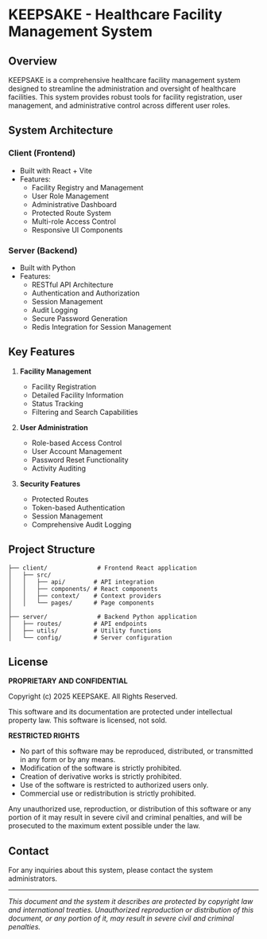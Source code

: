 # KEEPSAKE - Healthcare Facility Management System

## Overview

KEEPSAKE is a comprehensive healthcare facility management system designed to streamline the administration and oversight of healthcare facilities. This system provides robust tools for facility registration, user management, and administrative control across different user roles.

## System Architecture

### Client (Frontend)

-   Built with React + Vite
-   Features:
    -   Facility Registry and Management
    -   User Role Management
    -   Administrative Dashboard
    -   Protected Route System
    -   Multi-role Access Control
    -   Responsive UI Components

### Server (Backend)

-   Built with Python
-   Features:
    -   RESTful API Architecture
    -   Authentication and Authorization
    -   Session Management
    -   Audit Logging
    -   Secure Password Generation
    -   Redis Integration for Session Management

## Key Features

1. **Facility Management**

    - Facility Registration
    - Detailed Facility Information
    - Status Tracking
    - Filtering and Search Capabilities

2. **User Administration**

    - Role-based Access Control
    - User Account Management
    - Password Reset Functionality
    - Activity Auditing

3. **Security Features**
    - Protected Routes
    - Token-based Authentication
    - Session Management
    - Comprehensive Audit Logging

## Project Structure

```
├── client/              # Frontend React application
│   ├── src/
│   │   ├── api/        # API integration
│   │   ├── components/ # React components
│   │   ├── context/    # Context providers
│   │   └── pages/      # Page components
│
├── server/              # Backend Python application
│   ├── routes/         # API endpoints
│   ├── utils/          # Utility functions
│   └── config/         # Server configuration
```

## License

**PROPRIETARY AND CONFIDENTIAL**

Copyright (c) 2025 KEEPSAKE. All Rights Reserved.

This software and its documentation are protected under intellectual property law. This software is licensed, not sold.

**RESTRICTED RIGHTS**

-   No part of this software may be reproduced, distributed, or transmitted in any form or by any means.
-   Modification of the software is strictly prohibited.
-   Creation of derivative works is strictly prohibited.
-   Use of the software is restricted to authorized users only.
-   Commercial use or redistribution is strictly prohibited.

Any unauthorized use, reproduction, or distribution of this software or any portion of it may result in severe civil and criminal penalties, and will be prosecuted to the maximum extent possible under the law.

## Contact

For any inquiries about this system, please contact the system administrators.

---

_This document and the system it describes are protected by copyright law and international treaties. Unauthorized reproduction or distribution of this document, or any portion of it, may result in severe civil and criminal penalties._
